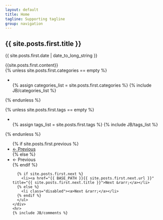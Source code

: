 ```yaml
---
layout: default
title: Home
tagline: Supporting tagline
group: navigation
---
```

<!-- {% include JB/setup %} -->

<div class="blog-post">
  <h2 class="blog-post-title">{{ site.posts.first.title }}</h2>  
  <p class="blog-post-meta">
    {{ site.posts.first.date | date_to_long_string }}
  </p>
  <div class="content">{{site.posts.first.content}}</div>
  {% unless site.posts.first.categories == empty %}
    <ul class="tag_box inline">
      <li><i class="fa fa-folder-open"></i></li>
      {% assign categories_list = site.posts.first.categories %}
      {% include JB/categories_list %}
    </ul>
  {% endunless %}  

  {% unless site.posts.first.tags == empty %}
    <ul class="tag_box inline">
      <li><i class="fa fa-tags"></i></li>
      {% assign tags_list = site.posts.first.tags %}
      {% include JB/tags_list %}
    </ul>
  {% endunless %} 
   <div class="blog-pagination">
      <ul class="pager">
      {% if site.posts.first.previous %}
        <li><a href="{{ BASE_PATH }}{{ site.posts.first.previous.url }}" title="{{ site.posts.first.previous.title }}">&larr; Previous</a></li>
      {% else %}
        <li class="disabled"><a>&larr; Previous</a></li>
      {% endif %}
       
      {% if site.posts.first.next %}
        <li><a href="{{ BASE_PATH }}{{ site.posts.first.next.url }}" title="{{ site.posts.first.next.title }}">Next &rarr;</a></li>
      {% else %}
        <li class="disabled"><a>Next &rarr;</a></li>
      {% endif %}
      </ul>
    </div>
    <hr>
    {% include JB/comments %}
</div>

